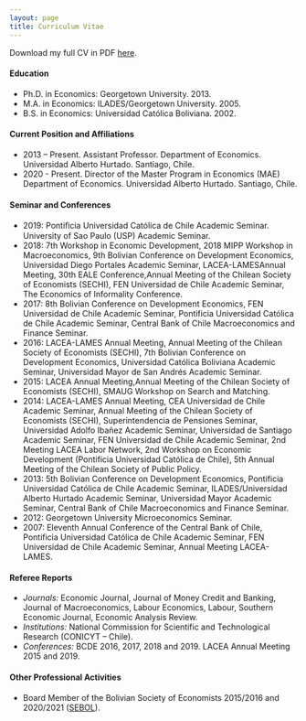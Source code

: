 ```yaml
---
layout: page
title: Curriculum Vitae
---
```


Download my full CV in PDF [here](/assets/pdf/mtejadaCV.pdf).

#### Education

- Ph.D. in Economics: Georgetown University. 2013.
- M.A. in Economics: ILADES/Georgetown University. 2005.
- B.S. in Economics: Universidad Católica Boliviana. 2002.

#### Current Position and Affiliations

- 2013 – Present. Assistant Professor. Department of Economics. Universidad Alberto Hurtado. Santiago, Chile.
- 2020 - Present. Director of the Master Program in Economics (MAE) Department of Economics. Universidad Alberto Hurtado. Santiago, Chile. 
#### Seminar and Conferences

- 2019: Pontiﬁcia Universidad Católica de Chile Academic Seminar. University of Sao Paulo (USP) Academic Seminar.
- 2018: 7th Workshop in Economic Development, 2018 MIPP Workshop in Macroeconomics, 9th Bolivian Conference on Development Economics, Universidad Diego Portales Academic Seminar, LACEA-LAMESAnnual Meeting, 30th EALE Conference,Annual Meeting of the Chilean Society of Economists (SECHI), FEN Universidad de Chile Academic Seminar, The Economics of Informality Conference.
- 2017: 8th Bolivian Conference on Development Economics, FEN Universidad de Chile Academic Seminar, Pontificia Universidad Católica de Chile Academic Seminar, Central Bank of Chile Macroeconomics and Finance Seminar.
- 2016: LACEA-LAMES Annual Meeting, Annual Meeting of the Chilean Society of Economists (SECHI), 7th Bolivian Conference on Development Economics, Universidad Católica Boliviana Academic Seminar, Universidad Mayor de San Andrés Academic Seminar.
- 2015: LACEA Annual Meeting,Annual Meeting of the Chilean Society of Economists (SECHI), SMAUG Workshop on Search and Matching.
- 2014: LACEA-LAMES Annual Meeting, CEA Universidad de Chile Academic Seminar, Annual Meeting of the Chilean Society of Economists (SECHI), Superintendencia de Pensiones Seminar, Universidad Adolfo Ibañez Academic Seminar, Universidad de Santiago Academic Seminar, FEN Universidad de Chile Academic Seminar, 2nd Meeting LACEA Labor Network, 2nd Workshop on Economic Development (Pontificia Universidad Católica de Chile), 5th Annual Meeting of the Chilean Society of Public Policy.
- 2013: 5th Bolivian Conference on Development Economics, Pontificia Universidad Católica de Chile Academic Seminar, ILADES/Universidad Alberto Hurtado Academic Seminar, Universidad Mayor Academic Seminar, Central Bank of Chile Macroeconomics and Finance Seminar.
- 2012: Georgetown University Microeconomics Seminar.
- 2007: Eleventh Annual Conference of the Central Bank of Chile, Pontificia Universidad Católica de Chile Academic Seminar, FEN Universidad de Chile Academic Seminar, Annual Meeting LACEA-LAMES.

#### Referee Reports

- *Journals:* Economic Journal, Journal of Money Credit and Banking, Journal of Macroeconomics, Labour Economics, Labour, Southern Economic Journal, Economic Analysis Review.
- *Institutions:* National Commission for Scientific and Technological Research (CONICYT – Chile).
- *Conferences:* BCDE 2016, 2017, 2018 and 2019. LACEA Annual Meeting 2015 and 2019.

#### Other Professional Activities

- Board Member of the Bolivian Society of Economists 2015/2016 and 2020/2021 ([SEBOL](http://www.sebol.org/)).
